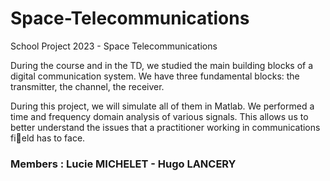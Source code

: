 # Space-Telecommunications
School Project 2023 - Space Telecommunications


<p> During the course and in the TD, we studied the main building blocks of a digital communication system. We have three fundamental blocks: the transmitter, the channel, the receiver.
</p>
<p>
During this project, we will simulate all of them in Matlab. We performed a time and frequency domain analysis of various signals. This allows us to better understand the issues that a practitioner working in communications field has to face.</p>

### Members : Lucie MICHELET - Hugo LANCERY
